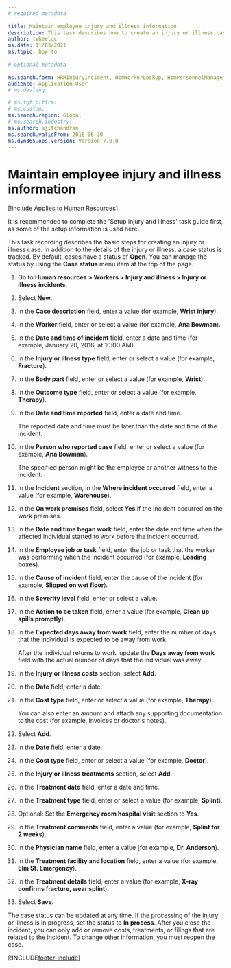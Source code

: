 ```yaml
--- 
# required metadata 
 
title: Maintain employee injury and illness information
description: This task describes how to create an injury or illness case.
author: twheeloc
ms.date: 11/03/2021
ms.topic: how-to 
 
# optional metadata 
 
ms.search.form: HRMInjuryIncident, HcmWorkerLookUp, HcmPersonnelManagementWorkspace
audience: Application User 
# ms.devlang:  

# ms.tgt_pltfrm:  
# ms.custom:  
ms.search.region: Global
# ms.search.industry: 
ms.author: ajitchandran
ms.search.validFrom: 2016-06-30 
ms.dyn365.ops.version: Version 7.0.0 
---
```

# Maintain employee injury and illness information

[!include [Applies to Human Resources](../includes/applies-to-hr.md)]

It is recommended to complete the 'Setup injury and illness' task guide first, as some of the setup information is used here. 

This task recording describes the basic steps for creating an injury or illness case. In addition to the details of the injury or illness, a case status is tracked. By default, cases have a status of **Open**. You can manage the status by using the **Case status** menu item at the top of the page.

1. Go to **Human resources \> Workers \> Injury and illness \> Injury or illness incidents**.
2. Select **New**.
3. In the **Case description** field, enter a value (for example, **Wrist injury**).
4. In the **Worker** field, enter or select a value (for example, **Ana Bowman**).
5. In the **Date and time of incident** field, enter a date and time (for example, January 20, 2016, at 10:00 AM).
6. In the **Injury or illness type** field, enter or select a value (for example, **Fracture**).
7. In the **Body part** field, enter or select a value (for example, **Wrist**).
8. In the **Outcome type** field, enter or select a value (for example, **Therapy**).
9. In the **Date and time reported** field, enter a date and time.

    The reported date and time must be later than the date and time of the incident.

10. In the **Person who reported case** field, enter or select a value (for example, **Ana Bowman**).

    The specified person might be the employee or another witness to the incident.

11. In the **Incident** section, in the **Where incident occurred** field, enter a value (for example, **Warehouse**).
12. In the **On work premises** field, select **Yes** if the incident occurred on the work premises.
13. In the **Date and time began work** field, enter the date and time when the affected individual started to work before the incident occurred.
14. In the **Employee job or task** field, enter the job or task that the worker was performing when the incident occurred (for example, **Loading boxes**). 
15. In the **Cause of incident** field, enter the cause of the incident (for example, **Slipped on wet floor**).
16. In the **Severity level** field, enter or select a value.
17. In the **Action to be taken** field, enter a value (for example, **Clean up spills promptly**).
18. In the **Expected days away from work** field, enter the number of days that the individual is expected to be away from work.

    After the individual returns to work, update the **Days away from work** field with the actual number of days that the individual was away.

19. In the **Injury or illness costs** section, select **Add**.
20. In the **Date** field, enter a date.
21. In the **Cost type** field, enter or select a value (for example, **Therapy**).

    You can also enter an amount and attach any supporting documentation to the cost (for example, invoices or doctor's notes).

22. Select **Add**.
23. In the **Date** field, enter a date.
24. In the **Cost type** field, enter or select a value (for example, **Doctor**).
25. In the **Injury or illness treatments** section, select **Add**.
26. In the **Treatment date** field, enter a date and time.
27. In the **Treatment type** field, enter or select a value (for example, **Splint**).
28. Optional: Set the **Emergency room hospital visit** section to **Yes**.
29. In the **Treatment comments** field, enter a value (for example, **Splint for 2 weeks**).
30. In the **Physician name** field, enter a value (for example, **Dr. Anderson**).
31. In the **Treatment facility and location** field, enter a value (for example, **Elm St. Emergency**).
32. In the **Treatment details** field, enter a value (for example, **X-ray confirms fracture, wear splint**).
33. Select **Save**.

The case status can be updated at any time. If the processing of the injury or illness is in progress, set the status to **In process**. After you close the incident, you can only add or remove costs, treatments, or filings that are related to the incident. To change other information, you must reopen the case.

[!INCLUDE[footer-include](../includes/footer-banner.md)]
